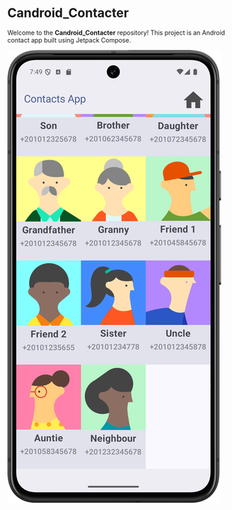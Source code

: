 
# Candroid_Contacter

Welcome to the **Candroid_Contacter** repository! This project is an Android contact app built using Jetpack Compose.


![ScreenShot](assets/screenshot.png)